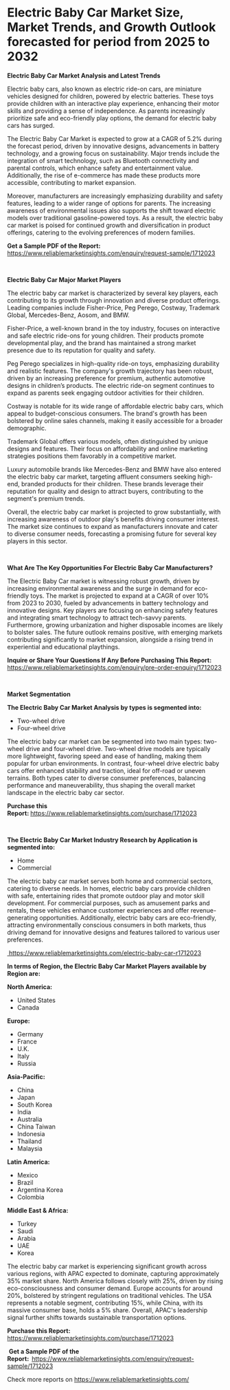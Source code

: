 <p><h1>Electric Baby Car Market Size, Market Trends, and Growth Outlook forecasted for period from 2025 to 2032</h1></p><p><strong>Electric Baby Car Market Analysis and Latest Trends</strong></p>
<p><p>Electric baby cars, also known as electric ride-on cars, are miniature vehicles designed for children, powered by electric batteries. These toys provide children with an interactive play experience, enhancing their motor skills and providing a sense of independence. As parents increasingly prioritize safe and eco-friendly play options, the demand for electric baby cars has surged.</p><p>The Electric Baby Car Market is expected to grow at a CAGR of 5.2% during the forecast period, driven by innovative designs, advancements in battery technology, and a growing focus on sustainability. Major trends include the integration of smart technology, such as Bluetooth connectivity and parental controls, which enhance safety and entertainment value. Additionally, the rise of e-commerce has made these products more accessible, contributing to market expansion. </p><p>Moreover, manufacturers are increasingly emphasizing durability and safety features, leading to a wider range of options for parents. The increasing awareness of environmental issues also supports the shift toward electric models over traditional gasoline-powered toys. As a result, the electric baby car market is poised for continued growth and diversification in product offerings, catering to the evolving preferences of modern families.</p></p>
<p><strong>Get a Sample PDF of the Report:&nbsp;</strong> <a href="https://www.reliablemarketinsights.com/enquiry/request-sample/1712023?utm_campaign=3317&utm_medium=2&utm_source=Github&utm_content=ia&utm_term=27032025&utm_id=electric-baby-car">https://www.reliablemarketinsights.com/enquiry/request-sample/1712023</a></p>
<p>&nbsp;</p>
<p><strong>Electric Baby Car Major Market Players</strong></p>
<p><p>The electric baby car market is characterized by several key players, each contributing to its growth through innovation and diverse product offerings. Leading companies include Fisher-Price, Peg Perego, Costway, Trademark Global, Mercedes-Benz, Aosom, and BMW.</p><p>Fisher-Price, a well-known brand in the toy industry, focuses on interactive and safe electric ride-ons for young children. Their products promote developmental play, and the brand has maintained a strong market presence due to its reputation for quality and safety.</p><p>Peg Perego specializes in high-quality ride-on toys, emphasizing durability and realistic features. The company's growth trajectory has been robust, driven by an increasing preference for premium, authentic automotive designs in children’s products. The electric ride-on segment continues to expand as parents seek engaging outdoor activities for their children.</p><p>Costway is notable for its wide range of affordable electric baby cars, which appeal to budget-conscious consumers. The brand's growth has been bolstered by online sales channels, making it easily accessible for a broader demographic.</p><p>Trademark Global offers various models, often distinguished by unique designs and features. Their focus on affordability and online marketing strategies positions them favorably in a competitive market.</p><p>Luxury automobile brands like Mercedes-Benz and BMW have also entered the electric baby car market, targeting affluent consumers seeking high-end, branded products for their children. These brands leverage their reputation for quality and design to attract buyers, contributing to the segment's premium trends.</p><p>Overall, the electric baby car market is projected to grow substantially, with increasing awareness of outdoor play's benefits driving consumer interest. The market size continues to expand as manufacturers innovate and cater to diverse consumer needs, forecasting a promising future for several key players in this sector.</p></p>
<p>&nbsp;</p>
<p><strong>What Are The Key Opportunities For Electric Baby Car Manufacturers?</strong></p>
<p><p>The Electric Baby Car market is witnessing robust growth, driven by increasing environmental awareness and the surge in demand for eco-friendly toys. The market is projected to expand at a CAGR of over 10% from 2023 to 2030, fueled by advancements in battery technology and innovative designs. Key players are focusing on enhancing safety features and integrating smart technology to attract tech-savvy parents. Furthermore, growing urbanization and higher disposable incomes are likely to bolster sales. The future outlook remains positive, with emerging markets contributing significantly to market expansion, alongside a rising trend in experiential and educational playthings.</p></p>
<p><strong>Inquire or Share Your Questions If Any Before Purchasing This Report:</strong> <a href="https://www.reliablemarketinsights.com/enquiry/pre-order-enquiry/1712023?utm_campaign=3317&utm_medium=2&utm_source=Github&utm_content=ia&utm_term=27032025&utm_id=electric-baby-car">https://www.reliablemarketinsights.com/enquiry/pre-order-enquiry/1712023</a></p>
<p>&nbsp;</p>
<p><strong>Market Segmentation</strong></p>
<p><strong>The Electric Baby Car Market Analysis by types is segmented into:</strong></p>
<p><ul><li>Two-wheel drive</li><li>Four-wheel drive</li></ul></p>
<p><p>The electric baby car market can be segmented into two main types: two-wheel drive and four-wheel drive. Two-wheel drive models are typically more lightweight, favoring speed and ease of handling, making them popular for urban environments. In contrast, four-wheel drive electric baby cars offer enhanced stability and traction, ideal for off-road or uneven terrains. Both types cater to diverse consumer preferences, balancing performance and maneuverability, thus shaping the overall market landscape in the electric baby car sector.</p></p>
<p><strong>Purchase this Report:&nbsp;</strong><a href="https://www.reliablemarketinsights.com/purchase/1712023?utm_campaign=3317&utm_medium=2&utm_source=Github&utm_content=ia&utm_term=27032025&utm_id=electric-baby-car">https://www.reliablemarketinsights.com/purchase/1712023</a></p>
<p>&nbsp;</p>
<p><strong>The Electric Baby Car Market Industry Research by Application is segmented into:</strong></p>
<p><ul><li>Home</li><li>Commercial</li></ul></p>
<p><p>The electric baby car market serves both home and commercial sectors, catering to diverse needs. In homes, electric baby cars provide children with safe, entertaining rides that promote outdoor play and motor skill development. For commercial purposes, such as amusement parks and rentals, these vehicles enhance customer experiences and offer revenue-generating opportunities. Additionally, electric baby cars are eco-friendly, attracting environmentally conscious consumers in both markets, thus driving demand for innovative designs and features tailored to various user preferences.</p></p>
<p><a href="https://www.reliablemarketinsights.com/electric-baby-car-r1712023?utm_campaign=3317&utm_medium=2&utm_source=Github&utm_content=ia&utm_term=27032025&utm_id=electric-baby-car">&nbsp;https://www.reliablemarketinsights.com/electric-baby-car-r1712023</a></p>
<p><strong>In terms of Region, the Electric Baby Car Market Players available by Region are:</strong></p>
<p>
    <p> <strong> North America: </strong>
        <ul>
            <li>United States</li>
            <li>Canada</li>
        </ul>
        </p> 
    <p> <strong> Europe: </strong>
        <ul>
            <li>Germany</li>
            <li>France</li>
            <li>U.K.</li>
            <li>Italy</li>
            <li>Russia</li>
        </ul>
        </p> 
    <p> <strong> Asia-Pacific: </strong>
        <ul>
            <li>China</li>
            <li>Japan</li>
            <li>South Korea</li>
            <li>India</li>
            <li>Australia</li>
            <li>China Taiwan</li>
            <li>Indonesia</li>
            <li>Thailand</li>
            <li>Malaysia</li>
        </ul>
        </p> 
    <p> <strong> Latin America: </strong>
        <ul>
            <li>Mexico</li>
            <li>Brazil</li>
            <li>Argentina Korea</li>
            <li>Colombia</li>
        </ul>
        </p> 
    <p> <strong> Middle East & Africa: </strong>
        <ul>
            <li>Turkey</li>
            <li>Saudi</li>
            <li>Arabia</li>
            <li>UAE</li>
            <li>Korea</li>
        </ul>
    </p>
    </p>
<p><p>The electric baby car market is experiencing significant growth across various regions, with APAC expected to dominate, capturing approximately 35% market share. North America follows closely with 25%, driven by rising eco-consciousness and consumer demand. Europe accounts for around 20%, bolstered by stringent regulations on traditional vehicles. The USA represents a notable segment, contributing 15%, while China, with its massive consumer base, holds a 5% share. Overall, APAC's leadership signal further shifts towards sustainable transportation options.</p></p>
<p><strong>Purchase this Report: </strong><a href="https://www.reliablemarketinsights.com/purchase/1712023?utm_campaign=3317&utm_medium=2&utm_source=Github&utm_content=ia&utm_term=27032025&utm_id=electric-baby-car">https://www.reliablemarketinsights.com/purchase/1712023</a></p>
<p>&nbsp;<strong>Get a Sample PDF of the Report:&nbsp;&nbsp;</strong><a href="https://www.reliablemarketinsights.com/enquiry/request-sample/1712023?utm_campaign=3317&utm_medium=2&utm_source=Github&utm_content=ia&utm_term=27032025&utm_id=electric-baby-car">https://www.reliablemarketinsights.com/enquiry/request-sample/1712023</a></p>
<p><strong></strong></p>
<p>Check more reports on <a href="https://www.reliablemarketinsights.com/?utm_campaign=3317&utm_medium=2&utm_source=Github&utm_content=ia&utm_term=27032025&utm_id=electric-baby-car">https://www.reliablemarketinsights.com/</a></p>